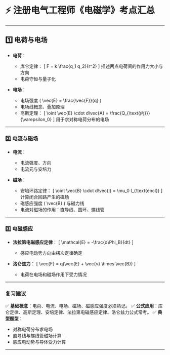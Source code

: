 # ⚡ 注册电气工程师《电磁学》考点汇总

---

## **1️⃣ 电荷与电场**

* **电荷**：

  * 库仑定律：
    [
    F = k \frac{q_1 q_2}{r^2}
    ]
    描述两点电荷间的作用力大小与方向
  * 电荷守恒与量子化

* **电场**：

  * 电场强度 ( \vec{E} = \frac{\vec{F}}{q} )
  * 电场线概念、叠加原理
  * 高斯定理：
    [
    \oint \vec{E} \cdot d\vec{A} = \frac{Q_{\text{内}}}{\varepsilon_0}
    ]
    用于求对称电荷分布的电场

---

### **2️⃣ 电流与磁场**

* **电流**：

  * 电流强度、方向
  * 电流元与安培力

* **磁场**：

  * 安培环路定律：
    [
    \oint \vec{B} \cdot d\vec{l} = \mu_0 I_{\text{encl}}
    ]
    计算闭合回路产生的磁场
  * 磁感应强度 ( \vec{B} ) 与磁力线
  * 电流对磁场的作用：直导线、圆环、螺线管

---

### **3️⃣ 电磁感应**

* **法拉第电磁感应定律**：
  [
  \mathcal{E} = -\frac{d\Phi_B}{dt}
  ]

  * 感应电动势方向由楞次定律确定
* **洛仑兹力**：
  [
  \vec{F} = q(\vec{E} + \vec{v} \times \vec{B})
  ]

  * 电荷在电场和磁场作用下受力情况

---

### **复习建议**

✅ **基础概念**：电荷、电流、电场、磁场、磁感应强度必须熟记。
✅ **公式应用**：库仑定律、高斯定理、安培定律、法拉第电磁感应定律、洛仑兹力公式常考。
✅ **典型题型**：

* 对称电荷分布求电场
* 直导线与螺线管磁场计算
* 感应电动势与导体受力计算

---
